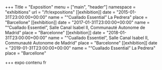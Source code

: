 +++
Title = "Exposition"
menu = ["main", "header"]
namespace = "exhibitions"
url = "/fr/expositions"
[[exhibition]]
date = "2015-01-31T23:00:00+00:00"
name = "“Cuallado Essential” La Pedrera"
place = "Barcellone"
[[exhibition]]
date = "2017-01-31T23:00:00+00:00"
name = "“Cuallado Essentiel”, Salle Canal Isabel II, Communauté Autonome de Madrid"
place = "Barcelonne"
[[exhibition]]
date = "2018-01-31T23:00:00+00:00"
name = "“Cuallado Essentiel”, Salle Canal Isabel II, Communauté Autonome de Madrid"
place = "Barcelonne"
[[exhibition]]
date = "2019-01-31T23:00:00+00:00"
name = "“Cuallado Essential” La Pedrera"
place = "Barcellone"



+++
expo contenu fr